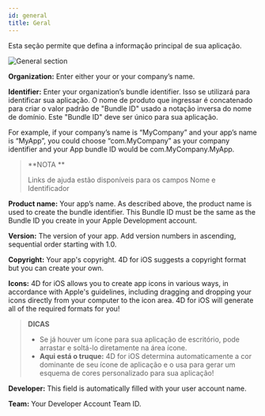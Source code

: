```yaml
---
id: general
title: Geral
---
```


Esta seção permite que defina a informação principal de sua aplicação.

![General section](assets/en/project-editor/General-section-4D-for-iOS.png)

**Organization:** Enter either your or your company’s name.

**Identifier:** Enter your organization’s bundle identifier. Isso se utilizará para identificar sua aplicação. O nome de produto que ingressar é concatenado para criar o valor padrão de "Bundle ID" usado a notação inversa do nome de domínio. Este "Bundle ID" deve ser único para sua aplicação.

For example, if your company’s name is “MyCompany” and your app’s name is “MyApp”, you could choose “com.MyCompany” as your company identifier and your App bundle ID would be com.MyCompany.MyApp.

> **NOTA **
> 
> Links de ajuda estão disponíveis para os campos Nome e Identificador


**Product name:** Your app’s name. As described above, the product name is used to create the bundle identifier. This Bundle ID must be the same as the Bundle ID you create in your Apple Development account.

**Version:** The version of your app. Add version numbers in ascending, sequential order starting with 1.0.

**Copyright:** Your app's copyright. 4D for iOS suggests a copyright format but you can create your own.

**Icons:** 4D for iOS allows you to create app icons in various ways, in accordance with  Apple's guidelines, including dragging and dropping your icons directly from your computer to the icon area. 4D for iOS will generate all of the required formats for you!

> **DICAS**
> 
> * Se já houver um ícone para sua aplicação de escritório, pode arrastar e soltá-lo diretamente na área ícone.
> * **Aqui está o truque:** 4D for iOS determina automaticamente a cor dominante de seu ícone de aplicação e o usa para gerar um esquema de cores personalizado para sua aplicação!

**Developer:** This field is automatically filled with your user account name.

**Team:** Your Developer Account Team ID.
